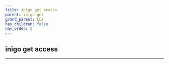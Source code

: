```yaml
---
title: inigo get access
parent: inigo get
grand_parent: CLI
has_children: false
nav_order: 2
---
```


## inigo get access
---